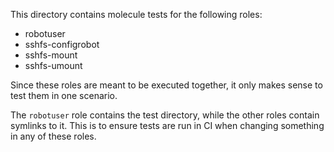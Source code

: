 This directory contains molecule tests for the following roles:

- robotuser
- sshfs-configrobot
- sshfs-mount
- sshfs-umount

Since these roles are meant to be executed together, it only
makes sense to test them in one scenario.

The `robotuser` role contains the test directory, while the
other roles contain symlinks to it. This is to ensure tests
are run in CI when changing something in any of these roles.
